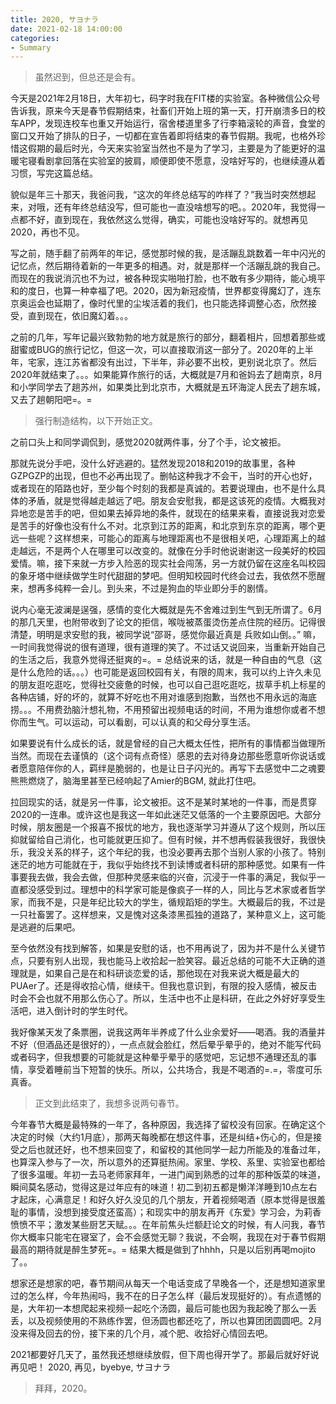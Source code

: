 ```yaml
---
title: 2020, サヨナラ
date: 2021-02-18 14:00:00
categories:
- Summary
---
```


> 虽然迟到，但总还是会有。

今天是2021年2月18日，大年初七，码字时我在FIT楼的实验室。各种微信公众号告诉我，原来今天是春节假期结束，社畜们开始上班的第一天，打开崩溃多日的校车APP，发现连校车也重又开始运行，宿舍楼道里多了行李箱滚轮的声音，食堂的窗口又开始了排队的日子，一切都在宣告着即将结束的春节假期。我呢，也格外珍惜这假期的最后时光，今天来实验室当然也不是为了学习，主要是为了能更好的温暖宅寝看剧拿回落在实验室的披肩，顺便即使不愿意，没啥好写的，也继续遵从着习惯，写完这篇总结。

貌似是年三十那天，我爸问我，“这次的年终总结写的咋样了？”我当时突然想起来，对哦，还有年终总结没写，但可能也一直没啥想写的吧。。2020年，我觉得一点都不好，直到现在，我依然这么觉得，确实，可能也没啥好写的。就想再见2020，再也不见。

写之前，随手翻了前两年的年记，感觉那时候的我，是活蹦乱跳数着一年中闪光的记忆点，然后期待着新的一年更多的相遇。对，就是那样一个活蹦乱跳的我自己。而现在的我说消沉也不为过，被各种现实啪啪打脸，也不敢有多少期待，能心境平和的度日，也算一种幸福了吧。2020，因为新冠疫情，世界都变得魔幻了，连东京奥运会也延期了，像时代里的尘埃活着的我们，也只能选择调整心态，欣然接受，直到现在，依旧魔幻着。。。

之前的几年，写年记最兴致勃勃的地方就是旅行的部分，翻着相片，回想着那些或甜蜜或BUG的旅行记忆，但这一次，可以直接取消这一部分了。2020年的上半年，宅家，连江苏省都没有出过，下半年，非必要不出校，更别说北京了。然后2020年就结束了。。。如果能算作旅行的话，大概就是7月和爸妈去了趟南京，8月和小学同学去了趟苏州，如果类比到北京市，大概就是五环海淀人民去了趟东城，又去了趟朝阳吧=。=

> 强行制造结构，以下开始正文。

之前口头上和同学调侃到，感觉2020就两件事，分了个手，论文被拒。

那就先说分手吧，没什么好逃避的。猛然发现2018和2019的故事里，各种GZPGZP的出现，但也不必再出现了。删帖这种我才不会干，当时的开心也好，或者现在的陌路也好，至少每个时刻的我都是真诚的。若要说理由，也不是什么具体的矛盾，就是觉得越走越远了吧。朋友会安慰我，都是这该死的疫情。大概我对异地恋是苦手的吧，但如果去掉异地的条件，就现在的结果来看，直接说我对恋爱是苦手的好像也没有什么不对。北京到江苏的距离，和北京到东京的距离，哪个更远一些呢？这样想来，可能心的距离与地理距离也不是很相关吧，心理距离上的越走越远，不是两个人在哪里可以改变的。就像在分手时他说谢谢这一段美好的校园爱情。嘛，接下来就一方步入险恶的现实社会闯荡，另一方就仍留在这座名叫校园的象牙塔中继续做学生时代甜甜的梦吧。但明知校园时代终会过去，我依然不愿醒来，想再多纯粹一会儿。到头来，不过是狗血的毕业即分手的剧情。

说内心毫无波澜是逞强，感情的变化大概就是先不舍难过到生气到无所谓了。6月的那几天里，也附带收到了论文的拒信，喉咙被蒸蛋烫伤差点住院的经历。记得很清楚，明明是求安慰的我，被同学说“邵哥，感觉你最近真是 兵败如山倒。。” 嘛，一时间我觉得说的很有道理，很有道理的笑了。不过话又说回来，当重新开始自己的生活之后，我意外觉得还挺爽的=。= 总结说来的话，就是一种自由的气息（这是什么危险的话。。。）也可能是返回校园有关，有限的周末，我可以约上许久未见的朋友逛吃逛吃，觉得社交疲惫的时候，也可以自己逛吃逛吃，拔草手机上标星的各种店铺，好的坏的，就算不好吃也不用对谁感到抱歉，当然也不用永远的海底捞。。。不用费劲脑汁想礼物，不用预留出视频电话的时间，不用为谁想你或者不想你而生气。可以运动，可以看剧，可以认真的和父母分享生活。

如果要说有什么成长的话，就是曾经的自己大概太任性，把所有的事情都当做理所当然。而现在去谨慎的（这个词有点奇怪）感恩的去对待身边那些愿意听你说话或者愿意陪伴你的人，羁绊是脆弱的，也是让日子闪光的。再写下去感觉中二之魂要熊熊燃烧了，脑海里甚至已经响起了Amier的BGM, 就此打住吧。

拉回现实的话，就是另一件事，论文被拒。这不是某时某地的一件事，而是贯穿2020的一连串。或许这也是我这一年如此迷茫又低落的一个主要原因吧。大部分时候，朋友圈是一个报喜不报忧的地方，我也逐渐学习并遵从了这个规则，所以压抑就留给自己消化，也可能就更压抑了。但有时候，并不想再假装我很好，我很快乐，我没关系的样子，这个年纪的我，也没必要再去那个当别人家的小孩了。特别迷茫的地方可能就在于，我似乎始终找不到读博或者科研的那种感觉。如果有一件事要我去做，我会去做，但那种灵感来临的兴奋，沉浸于一件事的满足，我似乎一直都没感受到过。理想中的科学家可能是像疯子一样的人，同比与艺术家或者哲学家，而我不是，只是年纪比较大的学生，循规蹈矩的学生。大概最后的我，不过是一只社畜罢了。这样想来，又是愧对这条漆黑孤独的道路了，某种意义上，这可能是逃避的后果吧。

至今依然没有找到解答，如果是安慰的话，也不用再说了，因为并不是什么关键节点，只要有别人出现，我也能马上收拾起一脸笑容。最近总结的可能不大正确的道理就是，如果自己是在和科研谈恋爱的话，那他现在对我来说大概是最大的PUAer了。还是得收拾心情，继续干。但我也意识到，有限的投入感情，被反击时会不会也就不用那么伤心了。所以，生活中也不止是科研，在此之外好好享受生活吧，进入倒计时的学生时代。

我好像某天发了条票圈，说我这两年半养成了什么业余爱好——喝酒。我的酒量并不好（但酒品还是很好的），一点点就会脸红，然后晕乎晕乎的，绝对不能写代码或者码字，但我想要的可能就是这种晕乎晕乎的感觉吧，忘记想不通理还乱的事情，享受着睡前当下短暂的快乐。所以，公共场合，我是不喝酒的=.=，零度可乐真香。

> 正文到此结束了，我想多说两句春节。

今年春节大概是最特殊的一年了，各种原因，我选择了留校没有回家。在确定这个决定的时候（大约1月底），那两天每晚都在想这件事，还是纠结+伤心的，但是接受之后也就还好，也不想来回变了，和留校的其他同学一起力所能及的准备过年，也算深入参与了一次，所以意外的还算挺热闹。家里、学校、系里、实验室也都给了很多温暖。年初一去马老师家拜年，一进门闻到熟悉的过年的那种饭菜的味道，瞬间莫名感动，觉得这是过年应有的味道！初二到初五都是懒洋洋睡到10点左右才起床，心满意足！和好久好久没见的几个朋友，开着视频喝酒（原本觉得是很羞耻的事情，没想到接受度还蛮高）；和现实中的朋友再开《东爱》学习会，为莉香愤愤不平；激发某些厨艺天赋。。。在年前焦头烂额赶论文的时候，有人问我，春节你大概率只能宅在寝室了，会不会感觉无聊？我说，不会啊，我现在对于春节假期最高的期待就是醉生梦死=。= 结果大概是做到了hhhh，只是以后别再喝mojito了。。

想家还是想家的吧，春节期间从每天一个电话变成了早晚各一个，还是想知道家里过的怎么样，今年热闹吗，我不在的日子怎么样（最后发现挺好的）。有点遗憾的是，大年初一本想爬起来视频一起吃个汤圆，最后可能也因为我起晚了那么一丢丢，以及视频使用的不熟练作罢，但汤圆也都还吃了，所以也算团团圆圆吧。2月没来得及回去的份，接下来的几个月，减个肥、收拾好心情回去吧。

2021都要好几天了，虽然我还想继续放假，但下周也得开学了。那最后就好好说再见吧！ 2020, 再见，byebye, サヨナラ

> 拜拜，2020。
